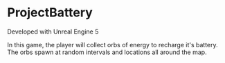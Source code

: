 # ProjectBattery

Developed with Unreal Engine 5

In this game, the player will collect orbs of energy to recharge it's battery. The orbs spawn at random intervals and locations all around the map.
